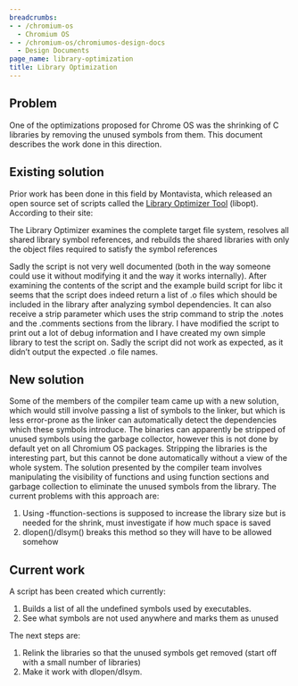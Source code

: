 ```yaml
---
breadcrumbs:
- - /chromium-os
  - Chromium OS
- - /chromium-os/chromiumos-design-docs
  - Design Documents
page_name: library-optimization
title: Library Optimization
---
```


## Problem

One of the optimizations proposed for Chrome OS was the shrinking of C libraries
by removing the unused symbols from them.
This document describes the work done in this direction.

## Existing solution

Prior work has been done in this field by Montavista, which released an open
source set of scripts called the [Library Optimizer
Tool](http://libraryopt.sourceforge.net/) (libopt). According to their site:

The Library Optimizer examines the complete target file system, resolves all
shared library symbol references, and rebuilds the shared libraries with only
the object files required to satisfy the symbol references

Sadly the script is not very well documented (both in the way someone could use
it without modifying it and the way it works internally). After examining the
contents of the script and the example build script for libc it seems that the
script does indeed return a list of .o files which should be included in the
library after analyzing symbol dependencies. It can also receive a strip
parameter which uses the strip command to strip the .notes and the .comments
sections from the library.
I have modified the script to print out a lot of debug information and I have
created my own simple library to test the script on. Sadly the script did not
work as expected, as it didn’t output the expected .o file names.

## New solution

Some of the members of the compiler team came up with a new solution, which
would still involve passing a list of symbols to the linker, but which is less
error-prone as the linker can automatically detect the dependencies which these
symbols introduce.
The binaries can apparently be stripped of unused symbols using the garbage
collector, however this is not done by default yet on all Chromium OS packages.
Stripping the libraries is the interesting part, but this cannot be done
automatically without a view of the whole system. The solution presented by the
compiler team involves manipulating the visibility of functions and using
function sections and garbage collection to eliminate the unused symbols from
the library.
The current problems with this approach are:

1.  Using -ffunction-sections is supposed to increase the library size
            but is needed for the shrink, must investigate if how much space is
            saved
2.  dlopen()/dlsym() breaks this method so they will have to be allowed
            somehow

## Current work

A script has been created which currently:

1.  Builds a list of all the undefined symbols used by executables.
2.  See what symbols are not used anywhere and marks them as unused

The next steps are:

1.  Relink the libraries so that the unused symbols get removed (start
            off with a small number of libraries)
2.  Make it work with dlopen/dlsym.